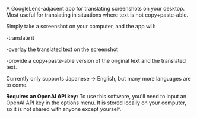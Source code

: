 A GoogleLens-adjacent app for translating screenshots on your desktop. Most useful for translating in situations where text is not copy+paste-able.

Simply take a screenshot on your computer, and the app will:

 -translate it 

 -overlay the translated text on the screenshot 

 -provide a copy+paste-able version of the original text and the translated text.


Currently only supports Japanese -> English, but many more languages are to come.

**Requires an OpenAI API key:** To use this software, you'll need to input an OpenAI API key in the options menu. It is stored locally on your computer, so it is not shared with anyone except yourself.

